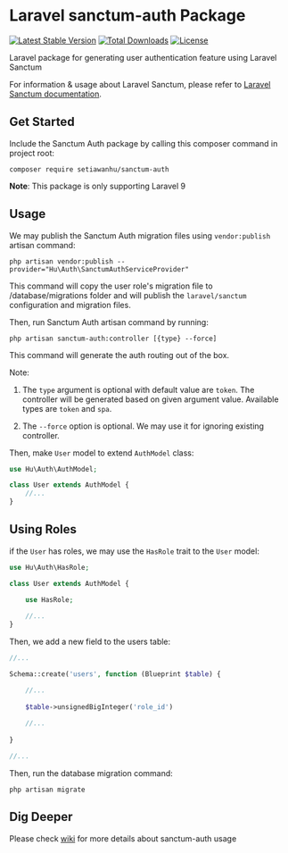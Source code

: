 # Laravel sanctum-auth Package
[![Latest Stable Version](https://poser.pugx.org/setiawanhu/sanctum-auth/v)](//packagist.org/packages/setiawanhu/sanctum-auth) [![Total Downloads](https://poser.pugx.org/setiawanhu/sanctum-auth/downloads)](//packagist.org/packages/setiawanhu/sanctum-auth) [![License](https://poser.pugx.org/setiawanhu/sanctum-auth/license)](//packagist.org/packages/setiawanhu/sanctum-auth) 

Laravel package for generating user authentication feature using Laravel Sanctum

For information & usage about Laravel Sanctum, please refer to [Laravel Sanctum documentation](https://laravel.com/docs/7.x/sanctum).

## Get Started

Include the Sanctum Auth package by calling this composer command in project root:

```
composer require setiawanhu/sanctum-auth
```

**Note**: This package is only supporting Laravel 9

## Usage

We may publish the Sanctum Auth migration files using `vendor:publish` artisan command:

```
php artisan vendor:publish --provider="Hu\Auth\SanctumAuthServiceProvider"
``` 

This command will copy the user role's migration file to /database/migrations folder and will publish the `laravel/sanctum` configuration and migration files.

Then, run Sanctum Auth artisan command by running:

```
php artisan sanctum-auth:controller [{type} --force]
```

This command will generate the auth routing out of the box.

Note:

1. The `type` argument is optional with default value are `token`. The controller will be generated based on given argument value. Available types are `token` and `spa`. 

2. The `--force` option is optional. We may use it for ignoring existing controller.

Then, make `User` model to extend `AuthModel` class:

```php
use Hu\Auth\AuthModel;

class User extends AuthModel {
    //...
}
```

## Using Roles

if the `User` has roles, we may use the `HasRole` trait to the `User` model:

```php
use Hu\Auth\HasRole;

class User extends AuthModel {

    use HasRole;
    
    //...
}
```

Then, we add a new field to the users table:

```php
//...

Schema::create('users', function (Blueprint $table) {

    //...
    
    $table->unsignedBigInteger('role_id')
    
    //...
    
}

//...
``` 

Then, run the database migration command:

```
php artisan migrate
```

## Dig Deeper

Please check [wiki](https://github.com/setiawanhu/sanctum-auth/wiki) for more details about sanctum-auth usage
